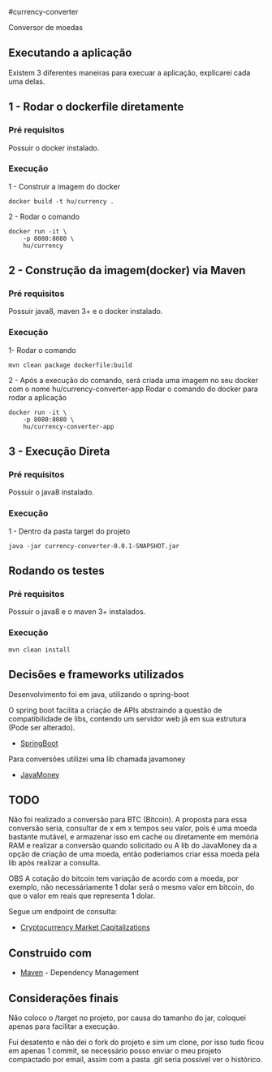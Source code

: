 #currency-converter

Conversor de moedas

## Executando a aplicação

Existem 3 diferentes maneiras para execuar a aplicação, explicarei cada uma delas.

## 1 - Rodar o dockerfile diretamente

### Pré requisitos

Possuir o docker instalado.

### Execução

1 - Construir a imagem do docker

```
docker build -t hu/currency .
```

2 - Rodar o comando

```
docker run -it \
    -p 8080:8080 \
    hu/currency

```


## 2 - Construção da imagem(docker) via Maven

### Pré requisitos

Possuir java8, maven 3+ e o docker instalado.

### Execução

1- Rodar o comando

```
mvn clean package dockerfile:build
```
2 - Após a execução do comando, será criada uma imagem no seu docker com o nome hu/currency-converter-app
Rodar o comando do docker para rodar a aplicação

```
docker run -it \
    -p 8080:8080 \
    hu/currency-converter-app

```

## 3 - Execução Direta

### Pré requisitos

Possuir o java8 instalado.

### Execução

1 - Dentro da pasta target do projeto

```
java -jar currency-converter-0.0.1-SNAPSHOT.jar 
```

## Rodando os testes

### Pré requisitos

Possuir o java8 e o maven 3+ instalados.

### Execução

```
mvn clean install
```

## Decisões e frameworks utilizados

Desenvolvimento foi em java, utilizando o spring-boot

O spring boot facilita a criação de APIs abstraindo a questão de compatibilidade de libs, contendo um servidor web já em sua estrutura (Pode ser alterado).
 
* [SpringBoot](https://projects.spring.io/spring-boot/)

Para conversões utilizei uma lib chamada javamoney
* [JavaMoney](http://javamoney.github.io/)


## TODO

Não foi realizado a conversão para BTC (Bitcoin).
A proposta para essa conversão seria, consultar de x em x tempos seu valor, pois é uma moeda bastante mutável, e armazenar isso em cache ou diretamente em memória RAM e realizar a conversão quando solicitado ou A lib do JavaMoney da a opção de criação de uma moeda, então poderiamos criar essa moeda pela lib após realizar a consulta.

OBS
A cotação do bitcoin tem variação de acordo com a moeda, por exemplo, não necessáriamente 1 dolar será o mesmo valor em bitcoin, do que o valor em reais que representa 1 dolar.

Segue um endpoint de consulta:

* [Cryptocurrency Market Capitalizations](https://coinmarketcap.com/api/)


## Construido com

* [Maven](https://maven.apache.org/) - Dependency Management

## Considerações finais

Não coloco o /target no projeto, por causa do tamanho do jar, coloquei apenas para facilitar a execução.

Fui desatento e não dei o fork do projeto e sim um clone, por isso tudo ficou em apenas 1 commit, se necessário posso enviar o meu projeto compactado por email, assim com a pasta .git seria possível ver o histórico.





